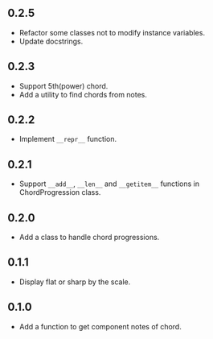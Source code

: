 ## 0.2.5
- Refactor some classes not to modify instance variables.
- Update docstrings.

## 0.2.3
- Support 5th(power) chord.
- Add a utility to find chords from notes.

## 0.2.2
- Implement `__repr__` function.

## 0.2.1
- Support `__add__`, `__len__` and `__getitem__` functions in ChordProgression class.

## 0.2.0
- Add a class to handle chord progressions.

## 0.1.1
- Display flat or sharp by the scale.

## 0.1.0
- Add a function to get component notes of chord.
